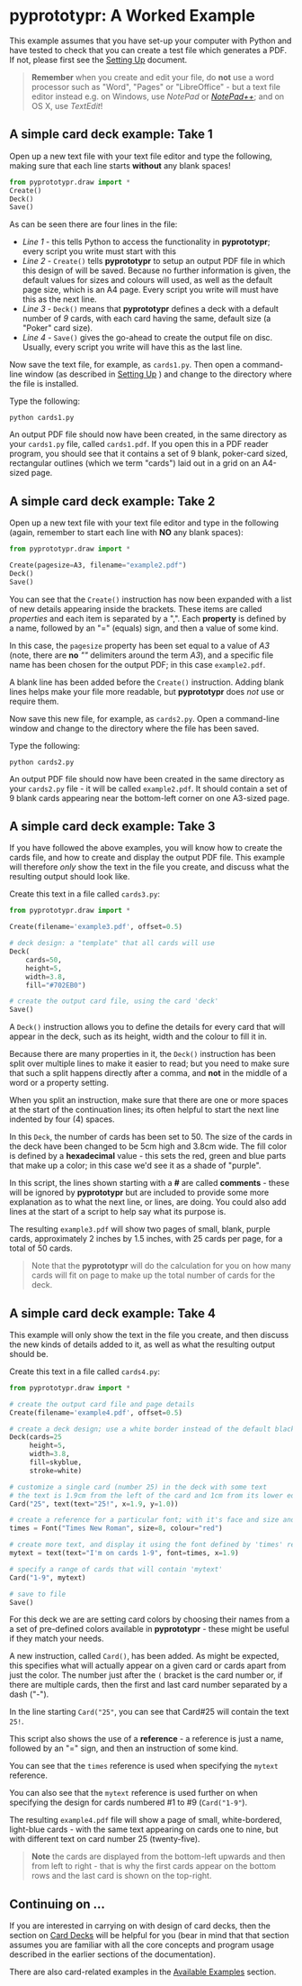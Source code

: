 # pyprototypr: A Worked Example

This example assumes that you have set-up your computer with Python and have
tested to check that you can create a test file which generates a PDF. If not,
please first see the [Setting Up](setting_up.md) document.

> **Remember** when you create and edit your file, do **not** use a word processor
> such as "Word", "Pages" or "LibreOffice" - but a text file editor instead e.g.
> on Windows, use *NotePad* or *[NotePad++](https://notepad-plus-plus.org/)*;
> and on OS X, use *TextEdit*!


## A simple card deck example: Take 1

Open up a new text file with your text file editor and type the following, making
sure that each line starts **without** any blank spaces!
```python
from pyprototypr.draw import *
Create()
Deck()
Save()
```

As can be seen there are four lines in the file:

*  *Line 1* - this tells Python to access the functionality in **pyprototypr**;
   every script you write must start with this
*  *Line 2* - `Create()` tells **pyprototypr**  to setup an output PDF file in
   which this design of will be saved.  Because no further information is given,
   the default values for sizes and colours will used, as well as the default page
   size, which is an A4 page. Every script you write will must have this as the next
   line.
*  *Line 3* - `Deck()` means that **pyprototypr** defines a deck with a default number
   of *9* cards, with each card having the same, default size (a "Poker" card size).
*  *Line 4* - `Save()` gives the go-ahead to create the output file on disc. Usually,
   every script you write will have this as the last line.

Now save the text file, for example, as `cards1.py`.  Then open a command-line
window (as described in [Setting Up](setting_up.md) ) and change to the
directory where the file is installed.

Type the following:
```
python cards1.py
```

An output PDF file should now have been created, in the same directory as your
`cards1.py` file, called `cards1.pdf`. If you open this in a PDF
reader program, you should see that it contains a set of 9 blank, poker-card
sized, rectangular outlines (which we term "cards") laid out in a grid
on an A4-sized page.


## A simple card deck example: Take 2

Open up a new text file with your text file editor and type in the following (again,
remember to start each line with **NO** any blank spaces):

```python
from pyprototypr.draw import *

Create(pagesize=A3, filename="example2.pdf")
Deck()
Save()
```

You can see that the `Create()` instruction has now been expanded with a list of
new details appearing inside the brackets. These items are called *properties*
and each item is separated by a ",".  Each **property** is defined by a name,
followed by an "=" (equals) sign, and then a value of some kind.

In this case, the `pagesize` property has been set equal to a value of *A3*
(note, there are **no** *""* delimiters around the term *A3*), and a specific
file name has been chosen for the output PDF; in this case `example2.pdf`.

A blank line has been added before the `Create()` instruction. Adding blank
lines helps make your file more readable, but **pyprototypr** does *not* use or
require them.

Now save this new file, for example, as `cards2.py`. Open a command-line window and
change to the directory where the file has been saved.

Type the following:
```
python cards2.py
```

An output PDF file should now have been created in the same directory as your
`cards2.py` file - it will be called `example2.pdf`. It should contain a set
of 9 blank cards appearing near the bottom-left corner on one A3-sized page.


## A simple card deck example: Take 3

If you have followed the above examples, you will know how to create the cards
file, and how to create and display the output PDF file. This example will
therefore *only* show the text in the file you create, and discuss what the
resulting output should look like.

Create this text in a file called `cards3.py`:

```python
from pyprototypr.draw import *

Create(filename='example3.pdf', offset=0.5)

# deck design: a "template" that all cards will use
Deck(
    cards=50,
    height=5,
    width=3.8,
    fill="#702EB0")

# create the output card file, using the card 'deck'
Save()
```

A `Deck()` instruction allows you to define the details for every card that will
appear in the deck, such as its height, width and the colour to fill it in.

Because there are many properties in it, the `Deck()` instruction has been split
over multiple lines to make it easier to read; but you need to make sure that such
a split happens directly after a comma, and **not** in the middle of a word or a
property setting.

When you split an instruction, make sure that there are one or more spaces at the
start of the continuation lines; its often helpful to start the next line indented
by four (4) spaces.

In this `Deck`, the number of cards has been set to 50. The size of the cards in
the deck have been changed to be 5cm high and 3.8cm wide.  The fill color is defined by
a **hexadecimal** value - this sets the red, green and blue parts that make up a
color; in this case we'd see it as a shade of "purple".

In this script, the lines shown starting with a **#** are called **comments** -
these will be ignored by **pyprototypr** but are included to provide some more
explanation as to what the next line, or lines, are doing.  You could also add
lines at the start of a script to help say what its purpose is.

The resulting `example3.pdf` will show two pages of small, blank, purple
cards, approximately 2 inches by 1.5 inches, with 25 cards per page, for a
total of 50 cards.

> Note that the **pyprototypr** will do the calculation for you on how many
> cards will fit on page to make up the total number of cards for the deck.


## A simple card deck example: Take 4

This example will only show the text in the file you create, and then discuss
the new kinds of details added to it, as well as what the resulting output should be.

Create this text in a file called `cards4.py`:

```python
from pyprototypr.draw import *

# create the output card file and page details
Create(filename='example4.pdf', offset=0.5)

# create a deck design; use a white border instead of the default black
Deck(cards=25
     height=5,
     width=3.8,
     fill=skyblue,
     stroke=white)

# customize a single card (number 25) in the deck with some text
# the text is 1.9cm from the left of the card and 1cm from its lower edge
Card("25", text(text="25!", x=1.9, y=1.0))

# create a reference for a particular font; with it's face and size and colour
times = Font("Times New Roman", size=8, colour="red")

# create more text, and display it using the font defined by 'times' reference
mytext = text(text="I'm on cards 1-9", font=times, x=1.9)

# specify a range of cards that will contain 'mytext'
Card("1-9", mytext)

# save to file
Save()
```

For this deck we are are setting card colors by choosing their names from a
a set of pre-defined colors available in **pyprototypr** - these might be useful
if they match your needs.

A new instruction, called `Card()`, has been added.  As might be expected, this
specifies what will actually appear on a given card or cards apart from just the
color.  The number just after the `(` bracket is the card number or, if there are
multiple cards, then the first and last card number separated by a dash ("-").

In the line starting `Card("25"`, you can see that Card#25 will contain the text `25!`.

This script also shows the use of a **reference** - a reference is just a name,
followed by an "=" sign, and then an instruction of some kind.

You can see that the `times` reference is used when specifying the `mytext` reference.

You can also see that the `mytext` reference is used further on when specifying the
design for cards numbered #1 to #9 (`Card("1-9"`).

The resulting `example4.pdf` file will show a page of small, white-bordered,
light-blue cards - with the same text appearing on cards one to nine,
but with different text on card number 25 (twenty-five).

> **Note** the cards are displayed from the bottom-left upwards and then from left
> to right - that is why the first cards appear on the bottom rows and the last card
> is shown on the top-right.


## Continuing on ...

If you are interested in carrying on with design of card decks, then the section on
[Card Decks](card_decks.md) will be helpful for you (bear in mind that that section
assumes you are familiar with all the core concepts and program usage described in
the earlier sections of the documentation).

There are also card-related examples in the [Available Examples](available_examples.md)
section.
